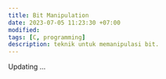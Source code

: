 ```yaml
---
title: Bit Manipulation
date: 2023-07-05 11:23:30 +07:00
modified: 
tags: [C, programming]
description: teknik untuk memanipulasi bit.
---
```

Updating ... 